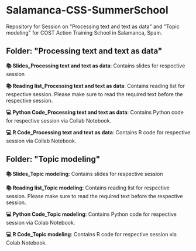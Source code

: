 # Salamanca-CSS-SummerSchool
Repository for Session on "Processing text and text as data" and "Topic modeling" for COST Action Training School in Salamanca, Spain.

## Folder: "Processing text and text as data"
**📚 Slides_Processing text and text as data**: Contains slides for respective session

**📚 Reading list_Processing text and text as data**: Contains reading list for respective session. Please make sure to read the required text before the respective session.

**💻 Python Code_Processing text and text as data**: Contains Python code for respective session via Collab Notebook.

**💻 R Code_Processing text and text as data**: Contains R code for respective session via Collab Notebook.

## Folder: "Topic modeling"
**📚 Slides_Topic modeling**: Contains slides for respective session

**📚 Reading list_Topic modeling**: Contains reading list for respective session. Please make sure to read the required text before the respective session.

**💻 Python Code_Topic modeling**: Contains Python code for respective session via Colab Notebook.

**💻 R Code_Topic modeling**: Contains R code for respective session via Colab Notebook.
